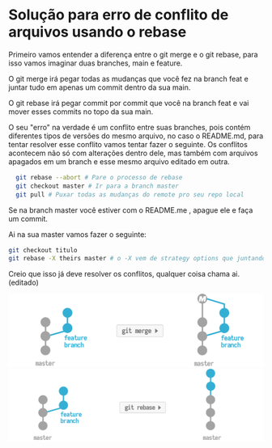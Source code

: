 
 # Solução para erro de conflito de arquivos usando o rebase

Primeiro vamos entender a diferença entre o git merge e o git rebase, para isso vamos imaginar duas branches, main e feature.

O git merge irá pegar todas as mudanças que você fez na branch feat e juntar tudo em apenas um commit dentro da sua main. 

O git rebase irá pegar commit por commit que você na branch feat e vai mover esses commits no topo da sua main.

O seu "erro" na verdade é um conflito entre suas branches, pois contém diferentes tipos de versões do mesmo arquivo, no caso o README.md, para tentar resolver esse conflito vamos tentar fazer o seguinte. 
Os conflitos acontecem não só com alterações dentro dele, mas também com arquivos apagados em um branch e esse mesmo arquivo editado em outra.

```bash  
  git rebase --abort # Pare o processo de rebase
  git checkout master # Ir para a branch master
  git pull # Puxar todas as mudanças do remote pro seu repo local
```

Se na branch master você estiver com o README.me , apague ele e faça um commit.

Ai na sua master vamos fazer o seguinte:
```bash
git checkout titulo
git rebase -X theirs master # o -X vem de strategy options que juntando com theirs estamos dizendo que para todos os conflitos que acontecerem iremos manter das mudanças feitas na branch de titulo.
```

Creio que isso já deve resolver os conflitos, qualquer coisa chama ai. (editado)


<img src="git-merge-graphic.png">
<img src="git-rebase-graphic.png">
